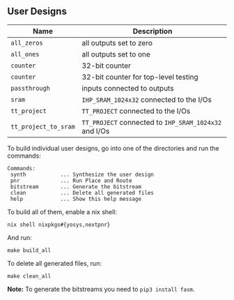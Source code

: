 ## User Designs

| Name      | Description |
|-----------|-------------|
| `all_zeros` | all outputs set to zero |
| `all_ones`  | all outputs set to one |
| `counter`   | 32-bit counter |
| `counter`   | 32-bit counter for top-level testing |
| `passthrough` | inputs connected to outputs |
| `sram` | `IHP_SRAM_1024x32` connected to the I/Os |
| `tt_project` | `TT_PROJECT` connected to the I/Os  |
| `tt_project_to_sram` | `TT_PROJECT` connected to `IHP_SRAM_1024x32` and I/Os |

To build individual user designs, go into one of the directories and run the commands:

```
Commands:
 synth           ... Synthesize the user design
 pnr             ... Run Place and Route
 bitstream       ... Generate the bitstream
 clean           ... Delete all generated files
 help            ... Show this help message
```

To build all of them, enable a nix shell:

```
nix shell nixpkgs#{yosys,nextpnr}
```

And run:

```
make build_all
```

To delete all generated files, run:

```
make clean_all
```

**Note:** To generate the bitstreams you need to `pip3 install fasm`.
